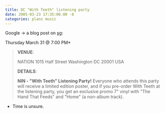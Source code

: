 ```yaml
---
title: DC "With Teeth" listening party
date: 2005-03-23 17:35:00.00 -8
categories: plans music
---
```

Google -> a blog post on [sg](http://suicidegirls.com/events/15116/):


>
Thursday March 31 @ 7:00 PM*
>
> **VENUE**:
>
> NATION
1015 Half Street
Washington DC 20001
USA
>
> **DETAILS**:
>
> **NIN - "With Teeth" Listening Party!**
Everyone who attends this party will receive a limited edition poster, and if you pre-order With Teeth at the listening party, you get an exclusive promo 7" vinyl with "The Hand That Feeds" and "Home" (a non-album track).
* Time is unsure.

